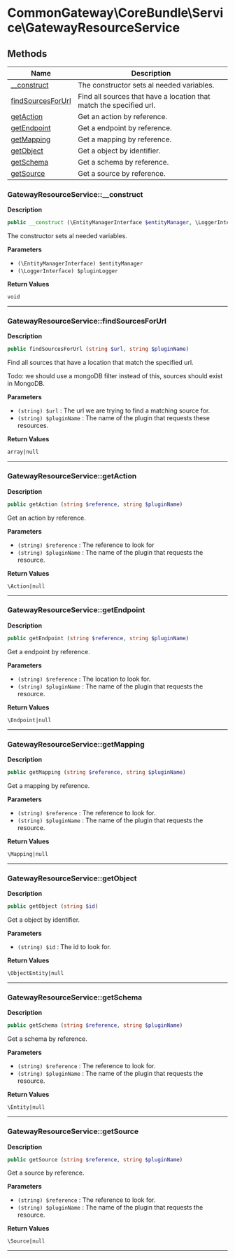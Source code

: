# CommonGateway\CoreBundle\Service\GatewayResourceService  







## Methods

| Name | Description |
|------|-------------|
|[__construct](#gatewayresourceservice__construct)|The constructor sets al needed variables.|
|[findSourcesForUrl](#gatewayresourceservicefindsourcesforurl)|Find all sources that have a location that match the specified url.|
|[getAction](#gatewayresourceservicegetaction)|Get an action by reference.|
|[getEndpoint](#gatewayresourceservicegetendpoint)|Get a endpoint by reference.|
|[getMapping](#gatewayresourceservicegetmapping)|Get a mapping by reference.|
|[getObject](#gatewayresourceservicegetobject)|Get a object by identifier.|
|[getSchema](#gatewayresourceservicegetschema)|Get a schema by reference.|
|[getSource](#gatewayresourceservicegetsource)|Get a source by reference.|




### GatewayResourceService::__construct  

**Description**

```php
public __construct (\EntityManagerInterface $entityManager, \LoggerInterface $pluginLogger)
```

The constructor sets al needed variables. 

 

**Parameters**

* `(\EntityManagerInterface) $entityManager`
* `(\LoggerInterface) $pluginLogger`

**Return Values**

`void`


<hr />


### GatewayResourceService::findSourcesForUrl  

**Description**

```php
public findSourcesForUrl (string $url, string $pluginName)
```

Find all sources that have a location that match the specified url. 

Todo: we should use a mongoDB filter instead of this, sources should exist in MongoDB. 

**Parameters**

* `(string) $url`
: The url we are trying to find a matching source for.  
* `(string) $pluginName`
: The name of the plugin that requests these resources.  

**Return Values**

`array|null`




<hr />


### GatewayResourceService::getAction  

**Description**

```php
public getAction (string $reference, string $pluginName)
```

Get an action by reference. 

 

**Parameters**

* `(string) $reference`
: The reference to look for  
* `(string) $pluginName`
: The name of the plugin that requests the resource.  

**Return Values**

`\Action|null`




<hr />


### GatewayResourceService::getEndpoint  

**Description**

```php
public getEndpoint (string $reference, string $pluginName)
```

Get a endpoint by reference. 

 

**Parameters**

* `(string) $reference`
: The location to look for.  
* `(string) $pluginName`
: The name of the plugin that requests the resource.  

**Return Values**

`\Endpoint|null`




<hr />


### GatewayResourceService::getMapping  

**Description**

```php
public getMapping (string $reference, string $pluginName)
```

Get a mapping by reference. 

 

**Parameters**

* `(string) $reference`
: The reference to look for.  
* `(string) $pluginName`
: The name of the plugin that requests the resource.  

**Return Values**

`\Mapping|null`




<hr />


### GatewayResourceService::getObject  

**Description**

```php
public getObject (string $id)
```

Get a object by identifier. 

 

**Parameters**

* `(string) $id`
: The id to look for.  

**Return Values**

`\ObjectEntity|null`




<hr />


### GatewayResourceService::getSchema  

**Description**

```php
public getSchema (string $reference, string $pluginName)
```

Get a schema by reference. 

 

**Parameters**

* `(string) $reference`
: The reference to look for.  
* `(string) $pluginName`
: The name of the plugin that requests the resource.  

**Return Values**

`\Entity|null`




<hr />


### GatewayResourceService::getSource  

**Description**

```php
public getSource (string $reference, string $pluginName)
```

Get a source by reference. 

 

**Parameters**

* `(string) $reference`
: The reference to look for.  
* `(string) $pluginName`
: The name of the plugin that requests the resource.  

**Return Values**

`\Source|null`




<hr />

